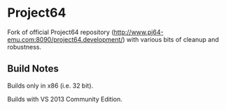 Project64
=========

Fork of official Project64 repository (http://www.pj64-emu.com:8090/project64.development/) with various bits of cleanup and robustness.

Build Notes
-----------
Builds only in x86 (i.e. 32 bit).

Builds with VS 2013 Community Edition.
